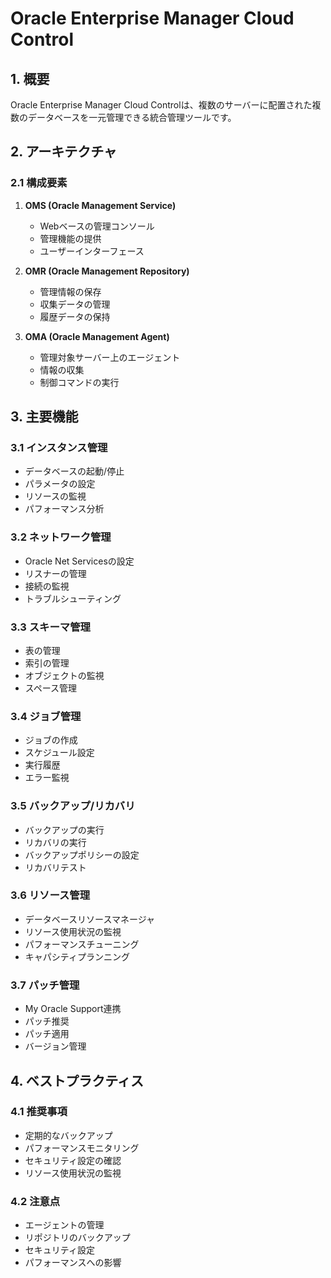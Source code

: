 # Oracle Enterprise Manager Cloud Control

## 1. 概要
Oracle Enterprise Manager Cloud Controlは、複数のサーバーに配置された複数のデータベースを一元管理できる統合管理ツールです。

## 2. アーキテクチャ

### 2.1 構成要素
1. **OMS (Oracle Management Service)**
   - Webベースの管理コンソール
   - 管理機能の提供
   - ユーザーインターフェース

2. **OMR (Oracle Management Repository)**
   - 管理情報の保存
   - 収集データの管理
   - 履歴データの保持

3. **OMA (Oracle Management Agent)**
   - 管理対象サーバー上のエージェント
   - 情報の収集
   - 制御コマンドの実行

## 3. 主要機能

### 3.1 インスタンス管理
- データベースの起動/停止
- パラメータの設定
- リソースの監視
- パフォーマンス分析

### 3.2 ネットワーク管理
- Oracle Net Servicesの設定
- リスナーの管理
- 接続の監視
- トラブルシューティング

### 3.3 スキーマ管理
- 表の管理
- 索引の管理
- オブジェクトの監視
- スペース管理

### 3.4 ジョブ管理
- ジョブの作成
- スケジュール設定
- 実行履歴
- エラー監視

### 3.5 バックアップ/リカバリ
- バックアップの実行
- リカバリの実行
- バックアップポリシーの設定
- リカバリテスト

### 3.6 リソース管理
- データベースリソースマネージャ
- リソース使用状況の監視
- パフォーマンスチューニング
- キャパシティプランニング

### 3.7 パッチ管理
- My Oracle Support連携
- パッチ推奨
- パッチ適用
- バージョン管理

## 4. ベストプラクティス

### 4.1 推奨事項
- 定期的なバックアップ
- パフォーマンスモニタリング
- セキュリティ設定の確認
- リソース使用状況の監視

### 4.2 注意点
- エージェントの管理
- リポジトリのバックアップ
- セキュリティ設定
- パフォーマンスへの影響